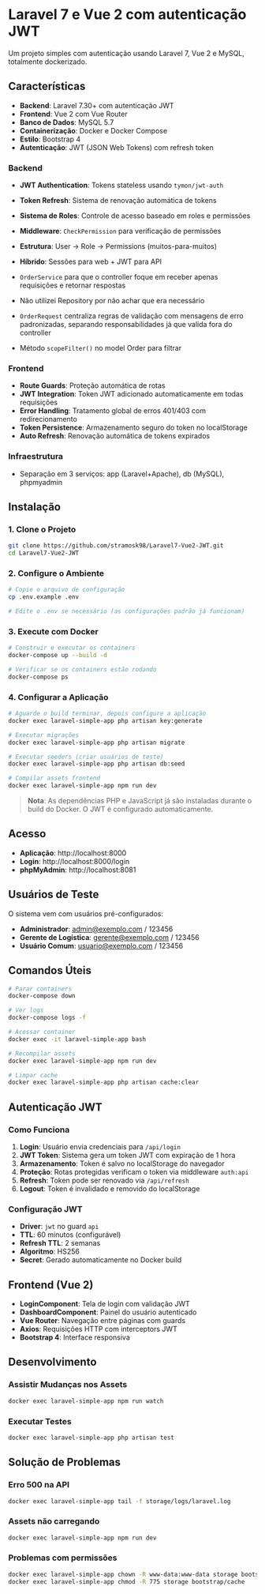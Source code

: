 # Laravel 7 e Vue 2 com autenticação JWT

Um projeto simples com autenticação usando Laravel 7, Vue 2 e MySQL, totalmente dockerizado.

## Características

- **Backend**: Laravel 7.30+ com autenticação JWT
- **Frontend**: Vue 2 com Vue Router
- **Banco de Dados**: MySQL 5.7
- **Containerização**: Docker e Docker Compose
- **Estilo**: Bootstrap 4
- **Autenticação**: JWT (JSON Web Tokens) com refresh token

### Backend

- **JWT Authentication**: Tokens stateless usando `tymon/jwt-auth`
- **Token Refresh**: Sistema de renovação automática de tokens
- **Sistema de Roles**: Controle de acesso baseado em roles e permissões
- **Middleware**: `CheckPermission` para verificação de permissões
- **Estrutura**: User → Role → Permissions (muitos-para-muitos)
- **Híbrido**: Sessões para web + JWT para API

- `OrderService` para que o controller foque em receber apenas requisições e retornar respostas
- Não utilizei Repository por não achar que era necessário

- `OrderRequest` centraliza regras de validação com mensagens de erro padronizadas, separando responsabilidades já que valida fora do controller

- Método `scopeFilter()` no model Order para filtrar

### Frontend

- **Route Guards**: Proteção automática de rotas
- **JWT Integration**: Token JWT adicionado automaticamente em todas requisições
- **Error Handling**: Tratamento global de erros 401/403 com redirecionamento
- **Token Persistence**: Armazenamento seguro do token no localStorage
- **Auto Refresh**: Renovação automática de tokens expirados

### Infraestrutura

- Separação em 3 serviços: app (Laravel+Apache), db (MySQL), phpmyadmin

## Instalação

### 1. Clone o Projeto

```bash
git clone https://github.com/stramosk98/Laravel7-Vue2-JWT.git
cd Laravel7-Vue2-JWT
```

### 2. Configure o Ambiente

```bash
# Copie o arquivo de configuração
cp .env.example .env

# Edite o .env se necessário (as configurações padrão já funcionam)
```

### 3. Execute com Docker

```bash
# Construir e executar os containers
docker-compose up --build -d

# Verificar se os containers estão rodando
docker-compose ps
```

### 4. Configurar a Aplicação

```bash
# Aguarde o build terminar, depois configure a aplicação
docker exec laravel-simple-app php artisan key:generate

# Executar migrações
docker exec laravel-simple-app php artisan migrate

# Executar seeders (criar usuários de teste)
docker exec laravel-simple-app php artisan db:seed

# Compilar assets frontend
docker exec laravel-simple-app npm run dev
```

> **Nota**: As dependências PHP e JavaScript já são instaladas durante o build do Docker. O JWT é configurado automaticamente.

## Acesso

- **Aplicação**: http://localhost:8000
- **Login**: http://localhost:8000/login
- **phpMyAdmin**: http://localhost:8081

## Usuários de Teste

O sistema vem com usuários pré-configurados:

- **Administrador**: admin@exemplo.com / 123456
- **Gerente de Logística**: gerente@exemplo.com / 123456  
- **Usuário Comum**: usuario@exemplo.com / 123456

## Comandos Úteis

```bash
# Parar containers
docker-compose down

# Ver logs
docker-compose logs -f

# Acessar container
docker exec -it laravel-simple-app bash

# Recompilar assets
docker exec laravel-simple-app npm run dev

# Limpar cache
docker exec laravel-simple-app php artisan cache:clear
```

## Autenticação JWT

### Como Funciona

1. **Login**: Usuário envia credenciais para `/api/login`
2. **JWT Token**: Sistema gera um token JWT com expiração de 1 hora
3. **Armazenamento**: Token é salvo no localStorage do navegador
4. **Proteção**: Rotas protegidas verificam o token via middleware `auth:api`
5. **Refresh**: Token pode ser renovado via `/api/refresh`
6. **Logout**: Token é invalidado e removido do localStorage

### Configuração JWT

- **Driver**: `jwt` no guard `api`
- **TTL**: 60 minutos (configurável)
- **Refresh TTL**: 2 semanas
- **Algoritmo**: HS256
- **Secret**: Gerado automaticamente no Docker build

## Frontend (Vue 2)

- **LoginComponent**: Tela de login com validação JWT
- **DashboardComponent**: Painel do usuário autenticado
- **Vue Router**: Navegação entre páginas com guards
- **Axios**: Requisições HTTP com interceptors JWT
- **Bootstrap 4**: Interface responsiva

## Desenvolvimento

### Assistir Mudanças nos Assets

```bash
docker exec laravel-simple-app npm run watch
```

### Executar Testes

```bash
docker exec laravel-simple-app php artisan test
```

## Solução de Problemas

### Erro 500 na API
```bash
docker exec laravel-simple-app tail -f storage/logs/laravel.log
```

### Assets não carregando
```bash
docker exec laravel-simple-app npm run dev
```

### Problemas com permissões
```bash
docker exec laravel-simple-app chown -R www-data:www-data storage bootstrap/cache
docker exec laravel-simple-app chmod -R 775 storage bootstrap/cache
```

